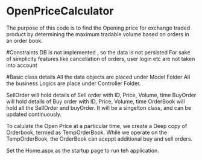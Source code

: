# OpenPriceCalculator
The purpose of this code is to find the Opening price for exchange traded product by determining the maximum tradable volume based on orders in an order book.

#Constraints
DB is not implemented , so the data is not persisted
For sake of simplicity features like cancellation of orders, user login etc are not taken into account

#Basic class details
All the data objects are placed under Model Folder
All the business Logics are place under Controller Folder.

SellOrder will hold details of Sell order with ID, Price, Volume, time
BuyOrder will hold details of Buy order with ID, Price, Volume, time
OrderBook will hold all the SellOrder and buyOrder. It will be a singelton class, and can be updated continuously.

To calulate the Open Price at a particular time, we create a Deep copy of Orderbook, termed as TempOrderBook.
While we operate on the TempOrderBook, the OrderBook can aceppt additional buy and sell orders.

Set the Home.aspx as the startup page to run teh application.


